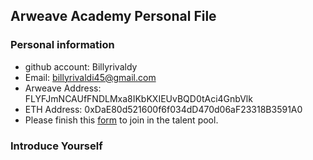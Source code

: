 ## Arweave Academy Personal File

### Personal information

- github account: Billyrivaldy
- Email: billyrivaldi45@gmail.com
- Arweave Address: FLYFJmNCAUfFNDLMxa8IKbKXIEUvBQD0tAci4GnbVlk
- ETH Address: 0xDaE80d521600f6f034dD470d06aF23318B3591A0
- Please finish this [form](https://docs.google.com/forms/d/e/1FAIpQLSfWA5fIIcBgmRppm3jNz5vmf9Mai_QMVil-2pO4r7YKn_Zhtw/viewform?usp=sf_link) to join in the talent pool.

### Introduce Yourself